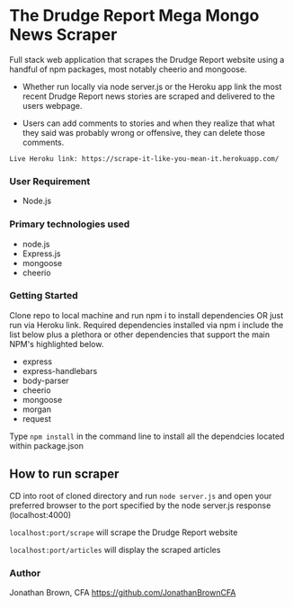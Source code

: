 # The Drudge Report Mega Mongo News Scraper
Full stack web application that scrapes the Drudge Report website using a handful of npm packages, most notably cheerio and mongoose. 

* Whether run locally via node server.js or the Heroku app link the most recent Drudge Report news stories are scraped and delivered to the users webpage.

* Users can add comments to stories and when they realize that what they said was probably wrong or offensive, they can delete those comments.
```
Live Heroku link: https://scrape-it-like-you-mean-it.herokuapp.com/
```
### User Requirement

* Node.js

### Primary technologies used

* node.js
* Express.js
* mongoose
* cheerio

### Getting Started
Clone repo to local machine and run npm i to install dependencies OR just run via Heroku link.  Required dependencies installed via npm i include the list below plus a plethora or other dependencies that support the main NPM's highlighted below.

* express
* express-handlebars
* body-parser
* cheerio
* mongoose
* morgan
* request

Type `npm install` in the command line to install all the dependcies located within package.json

## How to run scraper

 CD into root of cloned directory and run `node server.js` and open your preferred browser to the port specified by the node server.js response (localhost:4000)

`localhost:port/scrape` will scrape the Drudge Report website

`localhost:port/articles` will display the scraped articles

### Author
Jonathan Brown, CFA https://github.com/JonathanBrownCFA

